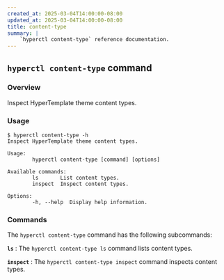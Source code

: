 ```yaml
---
created_at: 2025-03-04T14:00:00-08:00
updated_at: 2025-03-04T14:00:00-08:00
title: content-type
summary: |
    `hyperctl content-type` reference documentation.
---
```


## `hyperctl content-type` command

<auto-toc selectors="h3,h4,h5,h6,dl dt"></auto-toc>

### Overview 

Inspect HyperTemplate theme content types.

### Usage

```plaintext
$ hyperctl content-type -h
Inspect HyperTemplate theme content types.

Usage:
        hyperctl content-type [command] [options]

Available commands:
        ls       List content types.
        inspect  Inspect content types.

Options:
        -h, --help  Display help information.
```

### Commands

The `hyperctl content-type` command has the following subcommands:

**`ls`**
: The `hyperctl content-type ls` command lists content types.

  <learn-more ht-element href='./ls/'></learn-more>

**`inspect`**
: The `hyperctl content-type inspect` command inspects content types.

  <learn-more ht-element href='./inspect/'></learn-more>
